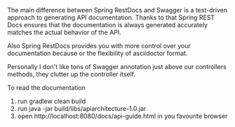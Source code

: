 The main difference between Spring RestDocs and Swagger is a test-driven approach to generating API documentation. Thanks to that Spring REST Docs ensures that the documentation is always generated accurately matches the actual behavior of the API.

Also Spring RestDocs provides you with more control over your documentation because or the flexibility of asciidoctor format.

Personally I don't like tons of Swagger annotation just above our controllers methods, they clutter up the controller itself.

To read the documentation
1) run gradlew clean build
2) run java -jar build/libs/apiarchitecture-1.0.jar
3) open http://localhost:8080/docs/api-guide.html in you favourite browser